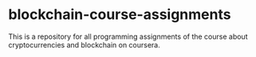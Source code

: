 # blockchain-course-assignments
This is a repository for all programming assignments of the course about cryptocurrencies and blockchain on coursera. 
